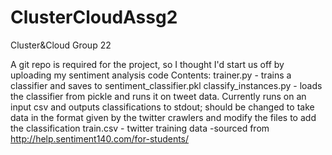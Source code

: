 # ClusterCloudAssg2
Cluster&amp;Cloud Group 22

A git repo is required for the project, so I thought I'd start us off by uploading my sentiment analysis code
Contents:
trainer.py - trains a classifier and saves to sentiment_classifier.pkl
classify_instances.py - loads the classifier from pickle and runs it on tweet data. Currently runs on an input csv and outputs classifications to stdout; should be changed to take data in the format given by the twitter crawlers and modify the files to add the classification
train.csv - twitter training data -sourced from http://help.sentiment140.com/for-students/
